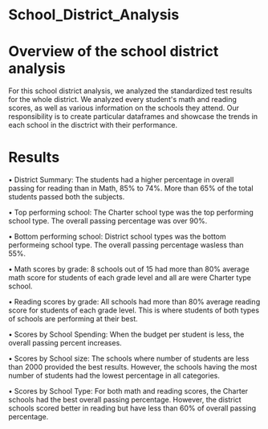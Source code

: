 # School_District_Analysis
# Overview of the school district analysis
For this school district analysis, we analyzed the standardized test results for the whole district. We analyzed every student's math and reading scores, as well as various information on the schools they attend. Our responsibility is to create particular dataframes and showcase the trends in each school in the disctrict with their performance.
# Results

•	District Summary: The students had a higher percentage in overall passing for reading than in Math, 85% to 74%. More than 65% of the total students passed both the subjects.

•	Top performing school: The Charter school type was the top performing school type. The overall passing percentage was over 90%.

•	Bottom performing school: District school types was the bottom performeing school type. The overall passing percentage wasless than 55%.

•	Math scores by grade: 8 schools out of 15 had more than 80% average math score for students of each grade level and all are were Charter type school.

•	Reading scores by grade: All schools had more than 80% average reading score for students of each grade level. This is where students of both types of schools are performing at their best.

•	Scores by School Spending: When the budget per student is less, the overall passing percent increases. 

•	Scores by School size: The schools where number of students are less than 2000 provided the best results. However, the schools having the most number of students had the lowest percentage in all categories.

•	Scores by School Type: For both math and reading scores, the Charter schools had the best overall passing percentage. However, the district schools scored better in reading but have less than 60% of overall passing percentage.
